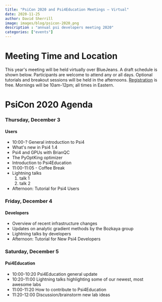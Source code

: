 ```yaml
---
title: "PsiCon 2020 and Psi4Education Meetings — Virtual"
date: 2020-11-25
author: David Sherrill
image: images/blog/psicon-2020.png
description : "annual psi developers meeting 2020"
categories: ["events"]
---
```


# Meeting Time and Location

This year's meeting will be held virtually over BlueJeans.
A draft schedule is shown below.
Participants are welcome to attend any or all days.
Optional tutorials and breakout sessions will be held in the afternoons.
[Registration](https://forms.gle/S63JcyRgM5DpihGE8) is free.
Mornings will be 10am-12pm; all times in Eastern.


<!--
# Participating Institutions

* Auburn University
* Belhaven University
* Bristol-Myers Squibb
* Cal Poly San Luis Obispo 
* Emory University
* Franklin & Marshall College
* Fritz Haber Institute
* Georgia Institute of Technology
* Georgia Southern University
* Georgia State University
* Hylleraas Centre for Quantum Molecular Sciences
* Institute of Biophysics of the Czech Academy of Sciences
* Khalifa University
* McMaster University
* Morehouse College
* Open Force Field Initiative / MSKCC
* OpenEye Scientific Software
* Pontificia Universidad Católica de Chile
* Purdue University
* Universidad de Concepción 
* University of California, Berkeley
* University of Georgia
* University of Mississippi
* University of Oxford
* Virginia Tech
-->

# PsiCon 2020 Agenda

### Thursday, December 3
#### Users

* 10:00-? General introduction to Psi4
* What's new in Psi4 1.4
* Psi4 and GPUs with BrianQC
* The PyOptKing optimizer
* Introduction to Psi4Education
* 11:00-11:05 - Coffee Break
* Lightning talks
  1. talk 1
  1. talk 2
* Afternoon: Tutorial for Psi4 Users

<!--
* 9:30-10:00 - Light breakfast
* 10:00-10:15 - Opening Comments - David Sherrill
* 10:15-10:45 - Psi4: The Past - Justin Turney 
* 10:45-11:15 - Psi4: The Future - Lori Burns
* 11:15-11:45 - The MolSSI QCArchive - Daniel Smith
* 11:45-1:00 - Lunch (on your own)
* 1:00-1:30 - Correlated Gradients and Hessians I: The Refactoring - Jonathon Misiewicz
* 1:30-2:00 - Correlated Gradients and Hessians II: MP2 Hessians - Kirk Pearce
* 2:00-2:20 - External potentials/multipoles - Andrew Simmonett
* 2:20-2:40 - Empirical Dispersion Corrections for Symmetry-Adapted Perturbation Theory - Dominic Sirianni
* 3:30-4:30 - Lightning Talks
  1. Using xtensor in Psi4. Why, how, pains, and tribulations - Roberto Di Remigio
  1. Integration of SAPT-related methods in drug discovery - Dan Cheney
  1. Helpful Open-source Research TOol for N-electron systems (HORTON) - Paul Ayers
* 4:30-5:00 - Discussion of future features of Psi4
-->

### Friday, December 4
#### Developers

* Overview of recent infrastructure changes
* Updates on analytic gradient methods by the Bozkaya group
* Lightning talks by developers
* Afternoon: Tutorial for New Psi4 Developers

### Saturday, December 5
#### Psi4Education

* 10:00-10:20 Psi4Education general update
* 10:20-11:00 Lightning talks highlighting some of our newest, most awesome labs
* 11:00-11:20 How to contribute to Psi4Education
* 11:20-12:00 Discussion/brainstorm new lab ideas


